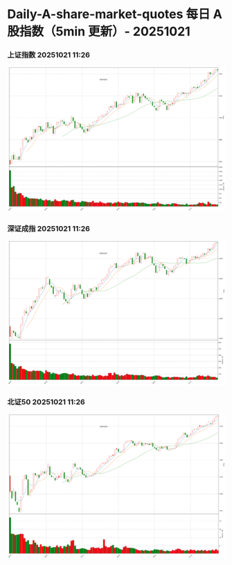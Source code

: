 
# Daily-A-share-market-quotes 每日 A 股指数（5min 更新）- 20251021

### 上证指数 20251021 11:26
![](./fig/2025/10/20251021-sh000001.png)

### 深证成指 20251021 11:26
![](./fig/2025/10/20251021-sz399001.png)

### 北证50 20251021 11:26
![](./fig/2025/10/20251021-bj899050.png)
